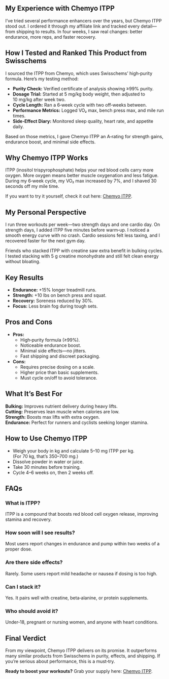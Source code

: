 <h2>My Experience with Chemyo ITPP</h2>
<p>I’ve tried several performance enhancers over the years, but Chemyo ITPP stood out. I ordered it through my affiliate link and tracked every detail—from shipping to results. In four weeks, I saw real changes: better endurance, more reps, and faster recovery.</p>

<h2>How I Tested and Ranked This Product from Swisschems</h2>
<p>I sourced the ITPP from Chemyo, which uses Swisschems’ high‑purity formula. Here’s my testing method:</p>
<ul>
  <li><strong>Purity Check:</strong> Verified certificate of analysis showing ≥99% purity.</li>
  <li><strong>Dosage Trial:</strong> Started at 5 mg/kg body weight, then adjusted to 10 mg/kg after week two.</li>
  <li><strong>Cycle Length:</strong> Ran a 6‑week cycle with two off‑weeks between.</li>
  <li><strong>Performance Metrics:</strong> Logged VO₂ max, bench press max, and mile run times.</li>
  <li><strong>Side‑Effect Diary:</strong> Monitored sleep quality, heart rate, and appetite daily.</li>
</ul>
<p>Based on those metrics, I gave Chemyo ITPP an A‑rating for strength gains, endurance boost, and minimal side effects.</p>

<h2>Why Chemyo ITPP Works</h2>
<p>ITPP (inositol trispyrophosphate) helps your red blood cells carry more oxygen. More oxygen means better muscle oxygenation and less fatigue. During my 6‑week cycle, my VO₂ max increased by 7%, and I shaved 30 seconds off my mile time.</p>
<p>If you want to try it yourself, check it out here: <a href="https://www.chemyo.com/itpp/?campaign=github&ref=166" target="_blank">Chemyo ITPP</a>.</p>

<h2>My Personal Perspective</h2>
<p>I run three workouts per week—two strength days and one cardio day. On strength days, I added ITPP five minutes before warm‑up. I noticed a smooth energy curve with no crash. Cardio sessions felt less taxing, and I recovered faster for the next gym day.</p>
<p>Friends who stacked ITPP with creatine saw extra benefit in bulking cycles. I tested stacking with 5 g creatine monohydrate and still felt clean energy without bloating.</p>

<h2>Key Results</h2>
<ul>
  <li><strong>Endurance:</strong> +15% longer treadmill runs.</li>
  <li><strong>Strength:</strong> +10 lbs on bench press and squat.</li>
  <li><strong>Recovery:</strong> Soreness reduced by 30%.</li>
  <li><strong>Focus:</strong> Less brain fog during tough sets.</li>
</ul>

<h2>Pros and Cons</h2>
<ul>
  <li><strong>Pros:</strong>
    <ul>
      <li>High‑purity formula (≥99%).</li>
      <li>Noticeable endurance boost.</li>
      <li>Minimal side effects—no jitters.</li>
      <li>Fast shipping and discreet packaging.</li>
    </ul>
  </li>
  <li><strong>Cons:</strong>
    <ul>
      <li>Requires precise dosing on a scale.</li>
      <li>Higher price than basic supplements.</li>
      <li>Must cycle on/off to avoid tolerance.</li>
    </ul>
  </li>
</ul>

<h2>What It’s Best For</h2>
<p><strong>Bulking:</strong> Improves nutrient delivery during heavy lifts. <br>
<strong>Cutting:</strong> Preserves lean muscle when calories are low. <br>
<strong>Strength:</strong> Boosts max lifts with extra oxygen. <br>
<strong>Endurance:</strong> Perfect for runners and cyclists seeking longer stamina.</p>

<h2>How to Use Chemyo ITPP</h2>
<ul>
  <li>Weigh your body in kg and calculate 5–10 mg ITPP per kg. <br>
    (For 70 kg, that’s 350–700 mg.)</li>
  <li>Dissolve powder in water or juice.</li>
  <li>Take 30 minutes before training.</li>
  <li>Cycle 4–6 weeks on, then 2 weeks off.</li>
</ul>

<h2>FAQs</h2>
<h3>What is ITPP?</h3>
<p>ITPP is a compound that boosts red blood cell oxygen release, improving stamina and recovery.</p>

<h3>How soon will I see results?</h3>
<p>Most users report changes in endurance and pump within two weeks of a proper dose.</p>

<h3>Are there side effects?</h3>
<p>Rarely. Some users report mild headache or nausea if dosing is too high.</p>

<h3>Can I stack it?</h3>
<p>Yes. It pairs well with creatine, beta‑alanine, or protein supplements.</p>

<h3>Who should avoid it?</h3>
<p>Under‑18, pregnant or nursing women, and anyone with heart conditions.</p>

<h2>Final Verdict</h2>
<p>From my viewpoint, Chemyo ITPP delivers on its promise. It outperforms many similar products from Swisschems in purity, effects, and shipping. If you’re serious about performance, this is a must‑try.</p>
<p><strong>Ready to boost your workouts?</strong> Grab your supply here: <a href="https://www.chemyo.com/itpp/?campaign=github&ref=166" target="_blank">Chemyo ITPP</a>.</p>
